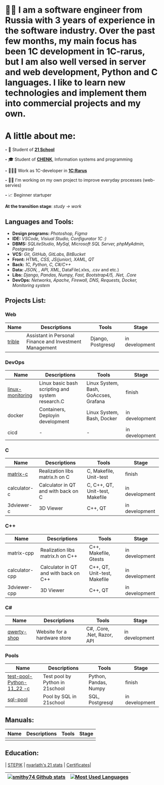 # 👋🏻 I am a software engineer from Russia with 3 years of experience in the software industry. Over the past few months, my main focus has been 1C development in 1C-rarus, but I am also well versed in server and web development, Python and C languages. I like to learn new technologies and implement them into commercial projects and my own.

# A little about me:

**-** 🌱 Student of [**21 School**](https://21-school.ru)

**-** 🎓 Student of [**CHENK**](https://www.chenk.ru/ru/), Information systems and programming

**-** 👩🏼‍💼 Work as 1С-developer in [**1C:Rarus**](https://rarus.ru/)

**-** 🥷🏻 I'm working on my own project to improve everyday processes (web-servies)

**-** 📈 Beginner startuper

**At the transition stage**: *study -> work*

## Languages and Tools:

* **Design programs:** *Photoshop, Figma*
* **IDE:** *VSCode, Visiual Studio, Configurator 1С :)*
* **DBMS:** *SQLiteStudio, MySql, Microsoft SQL Server, phpMyAdmin, Postgresql*
* **VCS:** *Git, GitHub, GitLabs, BitBucket*
* **Front:** *HTML, CSS, JS(junior), XAML, QT*
* **Back:** *1C, Python, C, C#/C++*
* **Data:** *JSON, , API, XML*, DataFile(.xlxs, .csv and etc.)
* **Libs:** *Django, Pandas, Numpy, Fast, Bootstrap4/5, .Net, .Core*
* **DevOps:** *Networks, Apache, Firewall, DNS, Requests, Docker, Monitoring system*

## Projects List:

### Web

| Name                                      | Descriptions                             | Tools          | Stage          |
| ----------------------------------------- | ---------------------------------------- | -------------- | -------------- |
| [trible](https://github.com/smithy74/trible) | Assistant in Personal Finance and Investment Management  | Django, Postgresql | in development |

### DevOps

| Name                                      | Descriptions                             | Tools          | Stage          |
| ----------------------------------------- | ---------------------------------------- | -------------- | -------------- |
| [linux-monitoring](https://github.com/smithy74/linux-monitoring) | Linux basic bash scripting and system research.C | Linux System, Bash, GoAccses, Grafana         | finish |
| docker                               | Containers, Deployin development                 | Linux System, Bash, Docker | in development |
| cicd                                    | -                                          | -                          | in development |

### C

| Name                                      | Descriptions                             | Tools          | Stage          |
| ----------------------------------------- | ---------------------------------------- | -------------- | -------------- |
| [matrix-c](https://github.com/smithy74/matrix-c) | Realization libs matrix.h on C        | C, Makefile, Unit-test          | finish
| calculator-c          | Calculator in QT and with back on C | C, C++, QT, Unit-test, Makefile | in development
| 3dviewer-c                     | 3D Viewer                             | C++, QT                         | in development

### C++

| Name                                      | Descriptions                             | Tools          | Stage          |
| ----------------------------------------- | ---------------------------------------- | -------------- | -------------- |
| matrix-cpp | Realization libs matrix.h on C++        | C++, Makefile, Gtests          | in development
| calculator-cpp          | Calculator in QT and with back on C++ | C++, QT, Unit-test, Makefile | in development
| 3dviewer-cpp                     | 3D Viewer                             | C++, QT                         | in development

### C#

| Name                                      | Descriptions                             | Tools          | Stage          |
| ----------------------------------------- | ---------------------------------------- | -------------- | -------------- |
| [qwerty-shop](https://github.com/smithy74/qwerty-shop)  | Website for a hardware store         | C#, .Core, .Net, Razor, API          | in development

### Pools

| Name                                      | Descriptions                             | Tools          | Stage          |
| ----------------------------------------- | ---------------------------------------- | -------------- | -------------- |
| [test-pool-Python-11_22 -c](https://github.com/smithy74/test-pool-Python-11_22) | Test pool by Python in 21school        | Python, Pandas, Numpy         | finish
| [sql-pool](https://github.com/smithy74/sql-pool) | Pool by SQL in 21school        | SQL, Postgresql          | in development
## Manuals:

| Name                                      | Descriptions                             | Tools          | Stage          |
| ----------------------------------------- | ---------------------------------------- | -------------- | -------------- |
|  | |  |

## Education:

|  [STEPIK](https://stepik.org/users/518716069) | [nyarlath&#39;s 21 stats](https://edu.21-school.ru/profile/nyarlath@student.21-school.ru) | [Certificates](certificates/certificates.md)|

| [![smithy74 Github stats](https://github-readme-stats.vercel.app/api?username=smithy74&show_icons=true&theme=radical)](https://github.com/smithy74?tab=repositories) | [![Most Used Languages](https://github-readme-stats.vercel.app/api/top-langs/?username=smithy74&hide_progress=true&show_icons=true&theme=radical)](https://github.com/smithy74/github-readme-stats) |
-------------- | -------------- |
